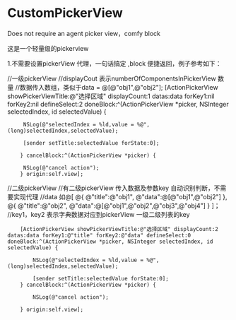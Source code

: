 # CustomPickerView
Does not require an agent picker view，comfy block

这是一个轻量级的pickerview

1.不需要设置pickerView 代理，一句话搞定 ,block 便捷返回，例子参考如下：

//一级pickerView
//displayCout 表示numberOfComponentsInPickerView 数量
//数据传入数组，类似于data = @[@"obj1",@"obj2"];
        [ActionPickerView showPickerViewTitle:@"选择区域" displayCount:1 datas:data forKey1:nil forKey2:nil defineSelect:2 doneBlock:^(ActionPickerView *picker, NSInteger selectedIndex, id selectedValue) {
        
         NSLog(@"selectedIndex = %ld,value = %@",(long)selectedIndex,selectedValue);
        
         [sender setTitle:selectedValue forState:0];
        
        } cancelBlock:^(ActionPickerView *picker) {

         NSLog(@"cancel action");
        } origin:self.view];

//二级pickerView
//有二级pickerView 传入数据及参数key 自动识别判断，不需要实现代理
//data 如@[
            @{
            @"title":@"obj1",
            @"data":@[@"obj1",@"obj2"]
            },
            @{
            @"title":@"obj2",
            @"data":@[@"obj1",@"obj2",@"obj3",@"obj4"]
            }
            ]；
//key1，key2 表示字典数据对应到pickerView 一级二级列表的key            
            
        [ActionPickerView showPickerViewTitle:@"选择区域" displayCount:2 datas:data forKey1:@"title" forKey2:@"data" defineSelect:0 doneBlock:^(ActionPickerView *picker, NSInteger selectedIndex, id selectedValue) {
        
            NSLog(@"selectedIndex = %ld,value = %@",(long)selectedIndex,selectedValue);
          
            [sender setTitle:selectedValue forState:0];
        } cancelBlock:^(ActionPickerView *picker) {
          
            NSLog(@"cancel action");
       
        } origin:self.view];
